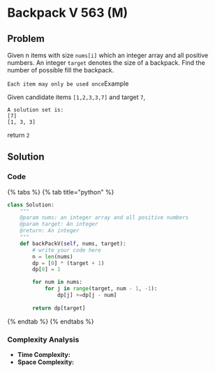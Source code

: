# Backpack V 563 \(M\)

## Problem

Given n items with size `nums[i]` which an integer array and all positive numbers. An integer `target` denotes the size of a backpack. Find the number of possible fill the backpack.

`Each item may only be used once`Example

Given candidate items `[1,2,3,3,7]` and target `7`,

```text
A solution set is: 
[7]
[1, 3, 3]
```

return `2`

## Solution 

### Code

{% tabs %}
{% tab title="python" %}
```python
class Solution:
    """
    @param nums: an integer array and all positive numbers
    @param target: An integer
    @return: An integer
    """
    def backPackV(self, nums, target):
        # write your code here
        n = len(nums)
        dp = [0] * (target + 1)
        dp[0] = 1

        for num in nums:
            for j in range(target, num - 1, -1):
                dp[j] +=dp[j - num]
        
        return dp[target]
```
{% endtab %}
{% endtabs %}

### Complexity Analysis

* **Time Complexity:**
* **Space Complexity:**

